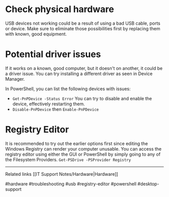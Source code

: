 # Check physical hardware
 USB devices not working could be a result of using a bad USB cable, ports or device. Make sure to eliminate those possibilities first by replacing them with known, good equipment.
# Potential driver issues
If it works on a known, good computer, but it doesn't on another, it could be a driver issue. You can try installing a different driver as seen in Device Manager.

In PowerShell, you can list the following devices with issues:
* `Get-PnPDevice -Status Error`
You can try to disable and enable the device, effectively restarting them.
* `Disable-PnPDevice` then `Enable-PnPDevice`
# Registry Editor
It is recommended to try out the earlier options first since editing the Windows Registry can render your computer unusable. You can access the registry editor using either the GUI or PowerShell by simply going to any of the Filesystem Providers. `Get-PSDrive -PSProvider Registry`



---
Related links
[[IT Support Notes/Hardware|Hardware]]

#hardware #troubleshooting #usb #registry-editor #powershell #desktop-support
